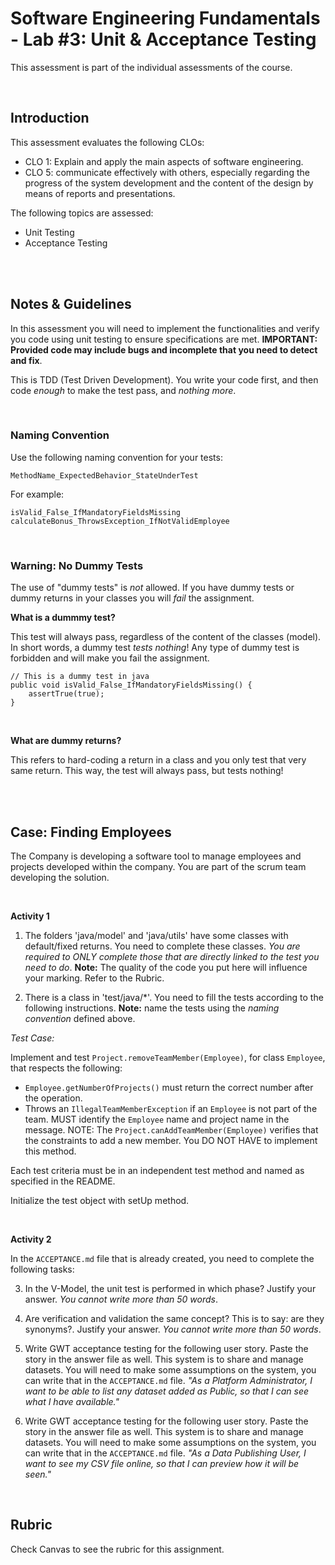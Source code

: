 # Software Engineering Fundamentals - Lab #3: Unit & Acceptance Testing

This assessment is part of the individual assessments of the course.


<br />


## Introduction

This assessment evaluates the following CLOs:

- CLO 1: Explain and apply the main aspects of software engineering.
- CLO 5: communicate effectively with others, especially regarding the progress of the system development and the content of the design by means of reports and presentations.

The following topics are assessed:
- Unit Testing
- Acceptance Testing


<br /><br />


## Notes & Guidelines

In this assessment you will need to implement the functionalities and verify you code using unit testing to ensure specifications are met. **IMPORTANT: Provided code may include bugs and incomplete that you need to detect and fix**.

This is TDD (Test Driven Development). You write your code first, and then code _enough_ to make the test pass, and _nothing more_.


<br />

### Naming Convention
Use the following naming convention for your tests:

```
MethodName_ExpectedBehavior_StateUnderTest
```

For example:
```
isValid_False_IfMandatoryFieldsMissing
calculateBonus_ThrowsException_IfNotValidEmployee
```


<br />

### Warning: No Dummy Tests
The use of "dummy tests" is _not_ allowed. If you have dummy tests or dummy returns in your classes you will _fail_ the assignment.

**What is a dummmy test?**

This test will always pass, regardless of the content of the classes (model). In short words, a dummy test _tests nothing_! Any type of dummy test is forbidden and will make you fail the assignment.

```
// This is a dummy test in java
public void isValid_False_IfMandatoryFieldsMissing() {
    assertTrue(true);
}
```




<br />

**What are dummy returns?**

This refers to hard-coding a return in a class and you only test that very same return. This way, the test will always pass, but tests nothing!






<br /><br />

## Case: Finding Employees

The Company is developing a software tool to manage employees and projects developed within the company.  You are part of the scrum team developing the solution.

<br />

**Activity 1**

1. The folders 'java/model' and 'java/utils' have some classes with default/fixed returns. You need to complete these classes. _You are required to ONLY complete those that are directly linked to the test you need to do_. **Note:** The quality of the code you put here will influence your marking. Refer to the Rubric.

2. There is a class in 'test/java/*'. You need to fill the tests according to the following instructions. **Note:** name the tests using the _naming convention_ defined above. 

_Test Case:_

Implement and test `Project.removeTeamMember(Employee)`, for class `Employee`, that respects the following:

- `Employee.getNumberOfProjects()` must return the correct number after the operation.
- Throws an `IllegalTeamMemberException` if an `Employee` is not part of the team. MUST identify the `Employee` name and project name in the message.
NOTE: The `Project.canAddTeamMember(Employee)` verifies that the constraints to add a new member. You DO NOT HAVE to implement this method.

Each test criteria must be in an independent test method and named as specified in the README.

Initialize the test object with setUp method.


<br />

**Activity 2**

In the `ACCEPTANCE.md` file that is already created, you need to complete the following tasks:

3. In the V-Model, the unit test is performed in which phase? Justify your answer. _You cannot write more than 50 words_.

4. Are verification and validation the same concept? This is to say: are they synonyms?. Justify your answer. _You cannot write more than 50 words_.

5. Write GWT acceptance testing for the following user story. Paste the story in the answer file as well. This system is to share and manage datasets. You will need to make some assumptions on the system, you can write that in the `ACCEPTANCE.md` file. _"As a Platform Administrator, I want to be able to list any dataset added as Public, so that I can see what I have available."_


6. Write GWT acceptance testing for the following user story. Paste the story in the answer file as well. This system is to share and manage datasets. You will need to make some assumptions on the system, you can write that in the `ACCEPTANCE.md` file. _"As a Data Publishing User, I want to see my CSV file online, so that I can preview how it will be seen."_






<br />

## Rubric

Check Canvas to see the rubric for this assignment.

